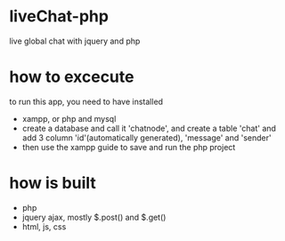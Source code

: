 # liveChat-php
live global chat with jquery and php

# how to excecute
to run this app, you need to have installed
 - xampp, or php and mysql
 - create a database and call it 'chatnode', and create a table 'chat' and add 3 column 'id'(automatically generated), 'message' and 'sender'
 - then use the xampp guide to save and run the php project
 
# how is built
  - php
  - jquery ajax, mostly $.post() and $.get()
  - html, js, css
